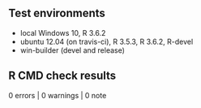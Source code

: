 ## Test environments
* local Windows 10, R 3.6.2
* ubuntu 12.04 (on travis-ci), R 3.5.3, R 3.6.2, R-devel
* win-builder (devel and release)

## R CMD check results

0 errors | 0 warnings | 0 note


